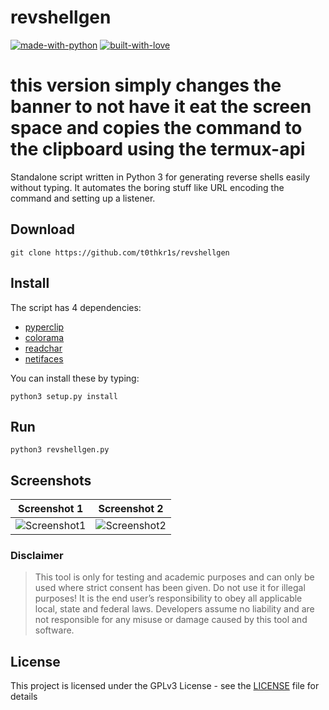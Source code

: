 # revshellgen

[![made-with-python](http://forthebadge.com/images/badges/made-with-python.svg)](https://www.python.org/)
[![built-with-love](http://forthebadge.com/images/badges/built-with-love.svg)](https://gitHub.com/t0thkr1s/)


# this version simply changes the banner to not have it eat the screen space and copies the command to the clipboard using the termux-api

Standalone script written in Python 3 for generating reverse shells easily without typing. 
It automates the boring stuff like URL encoding the command and setting up a listener.

## Download

```
git clone https://github.com/t0thkr1s/revshellgen
```

## Install

The script has 4 dependencies:

*   [pyperclip](https://pypi.org/project/pyperclip/)
*   [colorama](https://pypi.org/project/colorama/)
*   [readchar](https://pypi.org/project/readchar/)
*   [netifaces](https://pypi.org/project/netifaces/)

You can install these by typing:

```
python3 setup.py install
```

## Run

```
python3 revshellgen.py
```

## Screenshots

Screenshot 1             |  Screenshot 2
:-----------------------:|:-----------------------:
![Screenshot1](https://i.imgur.com/OBWE1KA.png)  |  ![Screenshot2](https://i.imgur.com/xJZ1sHB.png)

### Disclaimer

> This tool is only for testing and academic purposes and can only be used where strict consent has been given. Do not use it for illegal purposes! It is the end user’s responsibility to obey all applicable local, state and federal laws. Developers assume no liability and are not responsible for any misuse or damage caused by this tool and software.

## License

This project is licensed under the GPLv3 License - see the [LICENSE](LICENSE) file for details
